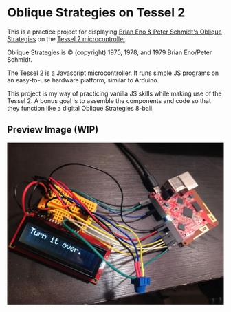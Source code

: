 # Oblique Strategies on Tessel 2

This is a practice project for displaying [Brian Eno & Peter Schmidt's Oblique Strategies](http://www.rtqe.net/ObliqueStrategies/) on the [Tessel 2 microcontroller](https://tessel.io).

Oblique Strategies is © (copyright) 1975, 1978, and 1979 Brian Eno/Peter Schmidt.

The Tessel 2 is a Javascript microcontroller. It runs simple JS programs on an easy-to-use hardware platform, similar to Arduino.

This project is my way of practicing vanilla JS skills while making use of the Tessel 2. A bonus goal is to assemble the components and code so that they function like a digital Oblique Strategies 8-ball.

## Preview Image (WIP)

![Display First Strategy](https://github.com/knaut/oblique-strategies-js/blob/master/preview.jpeg)